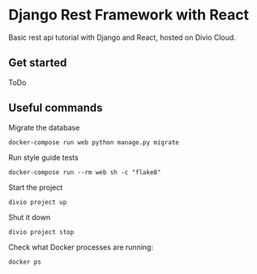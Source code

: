 # Django Rest Framework with React
Basic rest api tutorial with Django and React, hosted on Divio Cloud.

## Get started
ToDo

## Useful commands

Migrate the database
```
docker-compose run web python manage.py migrate
```

Run style guide tests
```
docker-compose run --rm web sh -c "flake8"
```

Start the project
```
divio project up
```

Shut it down
```
divio project stop
```

Check what Docker processes are running:
```
docker ps
```